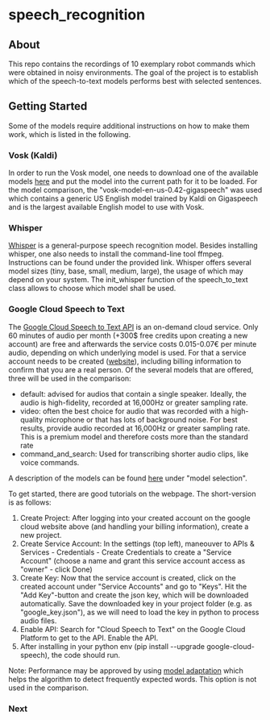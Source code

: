 # speech_recognition



## About
This repo contains the recordings of 10 exemplary robot commands which were obtained in noisy environments. The goal of the project is to establish which of the speech-to-text models performs best with selected sentences.

## Getting Started
Some of the models require additional instructions on how to make them work, which is listed in the following.

### Vosk (Kaldi)
In order to run the Vosk model, one needs to download one of the available models [here](https://alphacephei.com/vosk/models) and put the model into the current path for it to be loaded. For the model comparison, the "vosk-model-en-us-0.42-gigaspeech" was used which contains a generic US English model trained by Kaldi on Gigaspeech and is the largest available English model to use with Vosk. 

### Whisper
[Whisper](https://github.com/openai/whisper) is a general-purpose speech recognition model. Besides installing whisper, one also needs to install the command-line tool ffmpeg. Instructions can be found under the provided link. Whisper offers several model sizes (tiny, base, small, medium, large), the usage of which may depend on your system. The init_whisper function of the speech_to_text class allows to choose which model shall be used. 

### Google Cloud Speech to Text
The [Google Cloud Speech to Text API](https://cloud.google.com/speech-to-text) is an on-demand cloud service. Only 60 minutes of audio per month (+300$ free credits upon creating a new account) are free and afterwards the service costs 0.015-0.07€ per minute audio, depending on which underlying model is used. For that a service account needs to be created ([website](https://console.cloud.google.com)), including billing information to confirm that you are a real person. Of the several models that are offered, three will be used in the comparison:

- default: advised for audios that contain a single speaker. Ideally, the audio is high-fidelity, recorded at 16,000Hz or greater sampling rate.
- video: often the best choice for audio that was recorded with a high-quality microphone or that has lots of background noise. For best results, provide audio recorded at 16,000Hz or greater sampling rate. This is a premium model and therefore costs more than the standard rate
- command_and_search: Used for transcribing shorter audio clips, like voice commands. 

A description of the models can be found [here](https://cloud.google.com/speech-to-text/docs/speech-to-text-requests) under "model selection".

To get started, there are good tutorials on the webpage. The short-version is as follows:
1. Create Project: After logging into your created account on the google cloud website above (and handling your billing information), create a new project.
2. Create Service Account: In the settings (top left), maneouver to APIs & Services - Credentials - Create Credentials to create a "Service Account" (choose a name and grant this service account access as "owner" - click Done)
3. Create Key: Now that the service account is created, click on the created account under "Service Accounts" and go to "Keys". Hit the "Add Key"-button and create the json key, which will be downloaded automatically. Save the downloaded key in your project folder (e.g. as "google_key.json"), as we will need to load the key in python to process audio files.
4. Enable API: Search for "Cloud Speech to Text" on the Google Cloud Platform to get to the API. Enable the API. 
5. After installing in your python env (pip install --upgrade google-cloud-speech), the code should run.

Note: Performance may be approved by using [model adaptation](https://cloud.google.com/speech-to-text/docs/adaptation-model) which helps the algorithm to detect frequently expected words. This option is not used in the comparison.

### Next
